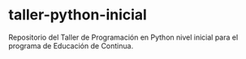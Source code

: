 # taller-python-inicial
Repositorio del Taller de Programación en Python nivel inicial para el programa de Educación de Continua.
